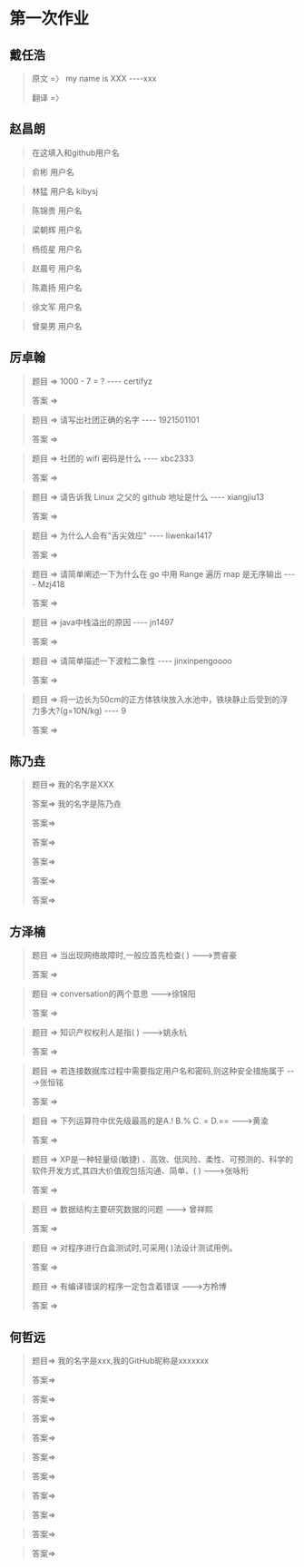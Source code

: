 # 第一次作业

## 戴任浩

> 原文 =〉 my name is XXX ----xxx
> 
> 翻译 =〉 

## 赵昌朗
> 在这填入和github用户名

> 俞彬
>用户名

> 林猛
>用户名 kibysj

> 陈锦贵
>用户名

> 梁朝辉
>用户名

> 杨揽星
>用户名

> 赵晨号
>用户名

> 陈嘉扬
>用户名

> 徐文军
>用户名

>曾昊男
>用户名





## 厉卓翰

> 题目 => 1000 - 7 = ? ---- certifyz 
>
> 答案 => 

> 题目 => 请写出社团正确的名字 ---- 	1921501101 
>
> 答案 => 

> 题目 => 社团的 wifi 密码是什么 ---- 	xbc2333 
>
> 答案 => 

> 题目 => 请告诉我 Linux 之父的 github 地址是什么 ---- xiangjiu13 
>
> 答案 => 

> 题目 => 为什么人会有"舌尖效应" ---- 	liwenkai1417 
>
> 答案 => 

> 题目 => 请简单阐述一下为什么在 go 中用 Range 遍历 map 是无序输出 ---- Mzj418 
>
> 答案 => 

> 题目 => java中栈溢出的原因 ---- jn1497
>
> 答案 => 

> 题目 => 请简单描述一下波粒二象性 ----	jinxinpengoooo
>
> 答案 => 

> 题目 => 将一边长为50cm的正方体铁块放入水池中，铁块静止后受到的浮力多大?(g=10N/kg) ---- 9 
>
> 答案 => 


## 陈乃垚

> 题目=> 我的名字是XXX
>
> 答案=> 我的名字是陈乃垚
> 
> 答案=>
> 
> 答案=>
>  
> 答案=>
>  
> 答案=> 
> 
> 答案=>

## 方泽楠

> 题目 => 当出现网络故障时,一般应首先检查(  )  --->贾睿豪
>
> 答案 => 

> 题目 => conversation的两个意思 --->徐锦阳
>
> 答案 => 

> 题目 => 知识产权权利人是指(  ) --->姚永杭
>
> 答案 => 

> 题目 => 若连接数据库过程中需要指定用户名和密码,则这种安全措施属于 --->张恒铭
>
> 答案 => 

> 题目 => 下列运算符中优先级最高的是A.! B.% C. = D.==  --->黄渝
>
> 答案 => 

> 题目 =>  XP是一种轻量级(敏捷) 、高效、低风险、柔性、可预测的、科学的软件开发方式,其四大价值观包括沟通、简单、(   ) --->张咏桁
>
> 答案 => 

> 题目 => 数据结构主要研究数据的问题 ---> 曾祥熙
>
> 答案 => 

> 题目 => 对程序进行白盒测试时,可采用(  )法设计测试用例。 
>
> 答案 => 
> 
> 题目 => 有编译错误的程序一定包含着错误  --->方柃博
>
> 答案 => 


## 何哲远

> 题目=> 我的名字是xxx,我的GitHub昵称是xxxxxxx
>
> 答案=>

>
> 答案=>

>
> 答案=>

>
> 答案=>

>
> 答案=>

>
> 答案=>

>
> 答案=>

>
> 答案=>

>
> 答案=>

>
> 答案=>
